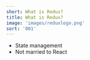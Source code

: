 ```yaml
---
short: What is Redux?
title: What is Redux?
image: 'images/reduxlogo.png'
sort: '001'
---
```


- State management
- Not married to React
